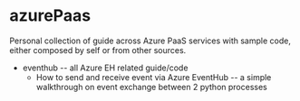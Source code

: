 # azurePaas  
Personal collection of guide across Azure PaaS services with sample code, either composed by self or from other sources.  

* eventhub -- all Azure EH related guide/code
  * How to send and receive event via Azure EventHub -- a simple walkthrough on event exchange between 2 python processes
